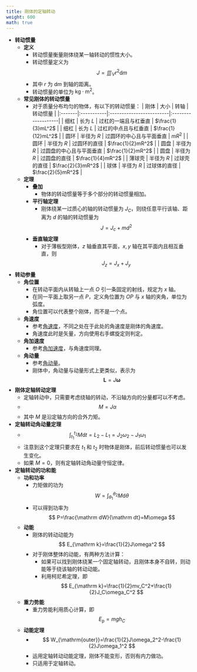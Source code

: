 ```yaml
---
title: 刚体的定轴转动
weight: 600
math: true
---
```


- **转动惯量**
    - **定义** <span id="essly2"></span>
        - 转动惯量衡量刚体绕某一轴转动的惯性大小。
        - 转动惯量定义为
          $$
          J=\iiint_V r^2\mathrm dm
          $$
        - 其中 $r$ 为 $\mathrm dm$ 到轴的距离。
        - 转动惯量的单位为 $\mathrm{kg\cdot m^2}$。
    - **常见刚体的转动惯量**
        - 对于质量分布均匀的物体，有以下的转动惯量：
          | 刚体   | 大小       | 转轴                     | 转动惯量           |
          |:-------|:-----------|:-------------------------|:-------------------|
          | 细杠   | 长为 $L$   | 过杠的一端且与杠垂直     | $\frac{1}{3}mL^2$  |
          | 细杠   | 长为 $L$   | 过杠的中点且与杠垂直     | $\frac{1}{12}mL^2$ |
          | 圆环   | 半径为 $R$ | 过圆环的中心且与平面垂直 | $mR^2$             |
          | 圆环   | 半径为 $R$ | 过圆环的直径             | $\frac{1}{2}mR^2$  |
          | 圆盘   | 半径为 $R$ | 过圆盘的中心且与平面垂直 | $\frac{1}{2}mR^2$  |
          | 圆盘   | 半径为 $R$ | 过圆盘的直径             | $\frac{1}{4}mR^2$  |
          | 薄球壳 | 半径为 $R$ | 过球壳的直径             | $\frac{2}{3}mR^2$  |
          | 球体   | 半径为 $R$ | 过球体的直径             | $\frac{2}{5}mR^2$  |
    - **定理**
        - **叠加**
            - 物体的转动惯量等于多个部分的转动惯量相加。
        - **平行轴定理**
            - 刚体绕某一过质心的轴的转动惯量为 $J_C$，则绕任意平行该轴、距离为 $d$ 的轴的转动惯量为
              $$
              J=J_c+md^2
              $$
        - **垂直轴定理**
            - 对于薄板型刚体，$z$ 轴垂直其平面，$x,y$ 轴在其平面内且相互垂直，则
              $$
              J_z=J_x+J_y
              $$
- **转动参量**
    - **角位置**
        - 在转动平面内从转轴上一点 $O$ 引一条固定的射线，规定为 $x$ 轴。
        - 在同一平面上取另一点 $P$，定义角位置为 $OP$ 与 $x$ 轴的夹角，单位为弧度。
        - 角位置可以代表整个刚体，而不是一个点。
    - **角速度**
        - 参考[角速度](质点运动学#^i9fcjq)，不同之处在于此处的角速度是刚体的角速度。
        - 角速度此时是矢量，方向使用右手螺旋定则判定。
    - **角加速度**
        - 参考[角加速度](质点运动学#^8npyim)，与角速度同理。
    - **角动量**
        - 参考[角动量](动量和角动量#^ngvw7q)。
        - 刚体中，角动量与动量形式上更类似，表示为
          $$
          \boldsymbol L=J\boldsymbol\omega
          $$
- **刚体定轴转动定理**
    - 定轴转动中，只需要考虑绕轴的转动，不沿轴方向的分量都可以不考虑。
    - $$
      M=J\alpha
      $$
    - 其中 $M$ 是沿定轴方向的合外力矩。
- **定轴转动角动量定理**
    - $$
      \int_{t_1}^{t_2}M\mathrm dt=L_2-L_1=J_2\omega_2-J_1\omega_1
      $$
    - 注意到这个定理只要求在 $t_1$ 和 $t_2$ 时物体是刚体，前后转动惯量也可以发生变化。
    - 如果 $M=0$，则有定轴转动角动量守恒定律。
- **定轴转动的功和能**
    - **功和功率**
        - 力矩做的功为
          $$
          W=\int_{\theta_1}^{\theta_2}M\mathrm d\theta
          $$
        - 可以得到功率为
          $$
          P=\frac{\mathrm dW}{\mathrm dt}=M\omega
          $$
    - **动能**
        - 刚体的转动动能为
          $$
          E_{\mathrm k}=\frac{1}{2}J\omega^2
          $$
        - 对于刚体整体的动能，有两种方法计算：
            - 如果可以找到刚体绕某一个固定轴转动，且刚体本身不自转，则动能等于绕该轴的转动动能。
            - 利用柯尼希定理，即
              $$
              E_{\mathrm k}=\frac{1}{2}mv_C^2+\frac{1}{2}J_C\omega_C^2
              $$
    - **重力势能**
        - 重力势能利用质心计算，即
          $$
          E_{\mathrm p}=mgh_C
          $$
    - **动能定理**
        - $$
          W_{\mathrm{outer}}=\frac{1}{2}J\omega_2^2-\frac{1}{2}J\omega_1^2
          $$
        - 运用定轴转动动能定理，刚体不能变形，否则有内力做功。
        - 只适用于定轴转动。
